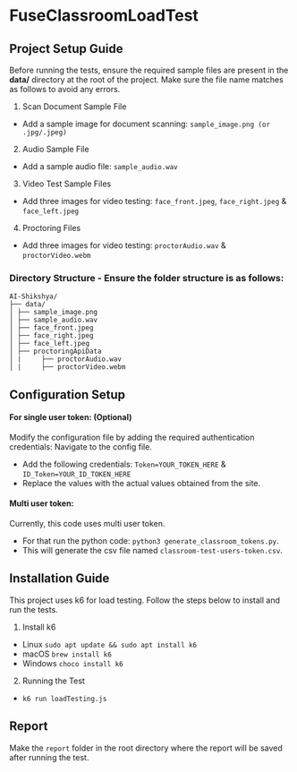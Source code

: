 # FuseClassroomLoadTest

## Project Setup Guide

Before running the tests, ensure the required sample files are present in the **data/** directory at the root of the project. Make sure the file name matches as follows to avoid any errors.

1. Scan Document Sample File

-   Add a sample image for document scanning:
    `sample_image.png (or .jpg/.jpeg)`

2. Audio Sample File

-   Add a sample audio file: `sample_audio.wav`

3. Video Test Sample Files

-   Add three images for video testing: `face_front.jpeg`, `face_right.jpeg` & `face_left.jpeg`

4. Proctoring Files

-   Add three images for video testing: `proctorAudio.wav` & `proctorVideo.webm`

### Directory Structure - Ensure the folder structure is as follows:

    AI-Shikshya/
    ├── data/
    │ ├── sample_image.png
    │ ├── sample_audio.wav
    │ ├── face_front.jpeg
    │ ├── face_right.jpeg
    │ ├── face_left.jpeg
    │ ├── proctoringApiData
    │ |     ├── proctorAudio.wav
    │ |     ├── proctorVideo.webm

## Configuration Setup

#### For single user token: (Optional)

Modify the configuration file by adding the required authentication credentials: Navigate to the config file.

-   Add the following credentials: `Token=YOUR_TOKEN_HERE` & `ID_Token=YOUR_ID_TOKEN_HERE`
-   Replace the values with the actual values obtained from the site.

#### Multi user token:

Currently, this code uses multi user token.

-   For that run the python code: `python3 generate_classroom_tokens.py`.
-   This will generate the csv file named `classroom-test-users-token.csv`.

## Installation Guide

This project uses k6 for load testing. Follow the steps below to install and run the tests.

1. Install k6

-   Linux
    `sudo apt update && sudo apt install k6`
-   macOS
    `brew install k6`
-   Windows
    `choco install k6`

2. Running the Test

-   `k6 run loadTesting.js`

## Report

Make the `report` folder in the root directory where the report will be saved after running the test.
